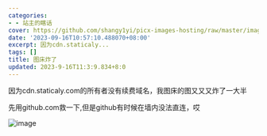 ```yaml
---
categories:
- - 站主的瞎话
cover: https://github.com/shangy1yi/picx-images-hosting/raw/master/image.6pjrlppwtrg0.webp
date: '2023-09-16T10:57:10.488070+08:00'
excerpt: 因为cdn.staticaly...
tags: []
title: 图床炸了
updated: 2023-9-16T11:3:9.834+8:0
---
```

因为cdn.staticaly.com的所有者没有续费域名，我图床的图又又又炸了一大半

先用github.com救一下,但是github有时候在墙内没法直连，哎

<img src="https://github.com/shangy1yi/picx-images-hosting/raw/master/image.6pjrlppwtrg0.webp" alt="image" />
